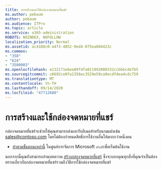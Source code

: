```yaml
---
title: การสร้างและใช้กล่องจดหมายที่แชร์
ms.author: pebaum
author: pebaum
ms.audience: ITPro
ms.topic: article
ms.service: o365-administration
ROBOTS: NOINDEX, NOFOLLOW
localization_priority: Normal
ms.assetid: ac4188c0-a4f3-4852-9ed4-075ea684423c
ms.common:
- "358"
- "624"
- "3500003"
ms.openlocfilehash: e132171e6ee89fdfa011992000332ccbbbcde7b5
ms.sourcegitcommit: c6692ce0fa1358ec3529e59ca0ecdfdea4cdc759
ms.translationtype: MT
ms.contentlocale: th-TH
ms.lasthandoff: 09/14/2020
ms.locfileid: "47712680"
---
```

# <a name="create-and-use-a-shared-mailbox"></a>การสร้างและใช้กล่องจดหมายที่แชร์

กล่องจดหมายที่แชร์จะช่วยให้คุณสามารถส่งและรับอีเมลสำหรับนามแฝงเช่น sales@contoso.com โดยไม่ต้องกำหนดสิทธิ์การใช้งานอื่นให้มากกว่าหนึ่งคน
  
- [ทำตามขั้นตอนเหล่านี้](https://portal.office.com/AdminPortal/Home#/AssistedGuide/addemailoptions) ในศูนย์การจัดการ Microsoft ๓๖๕เพื่อเริ่มต้นใช้งาน 

นอกจากนี้คุณยังสามารถอ่านบทความ [สร้างกล่องจดหมายที่แชร์](https://docs.microsoft.com/microsoft-365/admin/email/create-a-shared-mailbox) ซึ่งจะบอกคุณทุกสิ่งที่คุณจำเป็นต้องทราบเกี่ยวกับกล่องจดหมายที่แชร์รวมถึงวิธีการใช้กล่องจดหมายที่แชร์
  